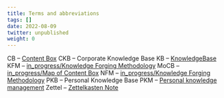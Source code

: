 ```yaml
---
title: Terms and abbreviations
tags: []
date: 2022-08-09
twitter: unpublished
weight: 0
---
```


CB – [Content Box](Content%20Box.md)
CKB – Corporate Knowledge Base
KB – [KnowledgeBase](KnowledgeBase.md)
KFM – [in_progress/Knowledge Forging Methodology](in_progress\Knowledge%20Forging%20Methodology.md)
MoCB – [in_progress/Map of Content Box](in_progress\Map%20of%20Content%20Box.md)
NFM – [in_progress/Knowledge Forging Methodology](in_progress\Knowledge%20Forging%20Methodology.md)
PKB – Personal Knowledge Base
PKM – [Personal knowledge management](https://en.wikipedia.org/wiki/Personal_knowledge_management)
Zettel – [Zettelkasten Note](Zettel.md)
